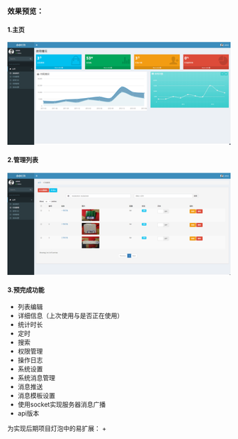 ### 效果预览：

#### 1.主页

![index](images/index.png)

#### 2.管理列表

![bulb_list](images//bulb_list.png)

#### 3.预完成功能

+ 列表编辑
+ 详细信息（上次使用与是否正在使用）
+ 统计时长
+ 定时
+ 搜索
+ 权限管理
+ 操作日志
+ 系统设置
+ 系统消息管理
+ 消息推送
+ 消息模板设置
+ 使用socket实现服务器消息广播
+ api版本

为实现后期项目灯泡中的易扩展：
+ 
